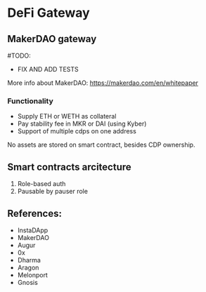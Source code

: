 # DeFi Gateway

## MakerDAO gateway

#TODO:
- FIX AND ADD TESTS

More info about MakerDAO: https://makerdao.com/en/whitepaper

### Functionality
- Supply ETH or WETH as collateral
- Pay stability fee in MKR or DAI (using Kyber)
- Support of multiple cdps on one address

No assets are stored on smart contract, besides CDP ownership.

## Smart contracts arcitecture
1. Role-based auth
2. Pausable by pauser role

## References:
- InstaDApp
- MakerDAO
- Augur
- 0x
- Dharma
- Aragon
- Melonport
- Gnosis